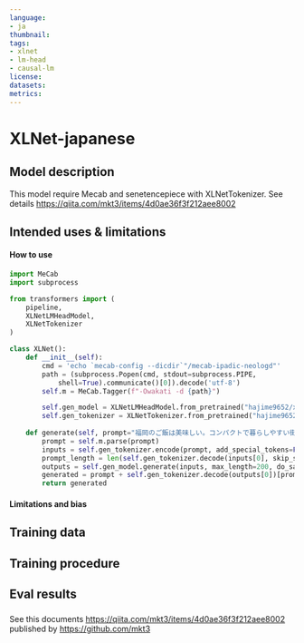```yaml
---
language: 
- ja
thumbnail: 
tags:
- xlnet
- lm-head
- causal-lm
license: 
datasets:
metrics:
---
```


# XLNet-japanese

## Model description
This model require Mecab and senetencepiece with XLNetTokenizer.
See details https://qiita.com/mkt3/items/4d0ae36f3f212aee8002

## Intended uses & limitations

#### How to use

```python
import MeCab
import subprocess

from transformers import (
    pipeline,
    XLNetLMHeadModel,
    XLNetTokenizer
)

class XLNet():
    def __init__(self):
        cmd = 'echo `mecab-config --dicdir`"/mecab-ipadic-neologd"'
        path = (subprocess.Popen(cmd, stdout=subprocess.PIPE, 
            shell=True).communicate()[0]).decode('utf-8')
        self.m = MeCab.Tagger(f"-Owakati -d {path}")

        self.gen_model = XLNetLMHeadModel.from_pretrained("hajime9652/xlnet-japanese")
        self.gen_tokenizer = XLNetTokenizer.from_pretrained("hajime9652/xlnet-japanese")
         
    def generate(self, prompt="福岡のご飯は美味しい。コンパクトで暮らしやすい街。"):
        prompt = self.m.parse(prompt)
        inputs = self.gen_tokenizer.encode(prompt, add_special_tokens=False, return_tensors="pt")
        prompt_length = len(self.gen_tokenizer.decode(inputs[0], skip_special_tokens=True, clean_up_tokenization_spaces=True))
        outputs = self.gen_model.generate(inputs, max_length=200, do_sample=True, top_p=0.95, top_k=60)
        generated = prompt + self.gen_tokenizer.decode(outputs[0])[prompt_length:]
        return generated
```

#### Limitations and bias

## Training data


## Training procedure

## Eval results

### 
See this documents https://qiita.com/mkt3/items/4d0ae36f3f212aee8002
published by https://github.com/mkt3